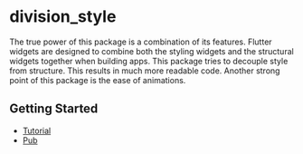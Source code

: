 # division_style

The true power of this package is a combination of its features. Flutter widgets are designed to combine both the styling widgets and the structural widgets together when building apps. This package tries to decouple style from structure. This results in much more readable code. Another strong point of this package is the ease of animations.

## Getting Started

- [Tutorial](https://resocoder.com/2019/11/14/division-style-your-flutter-widgets-without-confusion-flutter-tutorial/)
- [Pub](https://pub.dev/packages/division#-readme-tab-)
